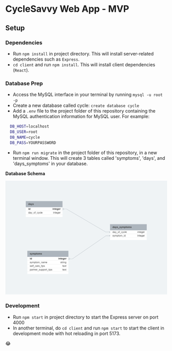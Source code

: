 # CycleSavvy Web App - MVP

## Setup

### Dependencies

- Run `npm install` in project directory. This will install server-related dependencies such as `Express`.
- `cd client` and run `npm install`. This will install client dependencies (`React`).

### Database Prep

- Access the MySQL interface in your terminal by running `mysql -u root -p`
- Create a new database called cycle: `create database cycle`
- Add a `.env` file to the project folder of this repository containing the MySQL authentication information for MySQL user. For example:

```bash
  DB_HOST=localhost
  DB_USER=root
  DB_NAME=cycle
  DB_PASS=YOURPASSWORD
```

- Run `npm run migrate` in the project folder of this repository, in a new terminal window. This will create 3 tables called 'symptoms', 'days', and 'days_symptoms' in your database.

**Database Schema**

![Database Schema](mvp-db-schema.png)

### Development

- Run `npm start` in project directory to start the Express server on port 4000
- In another terminal, do `cd client` and run `npm start` to start the client in development mode with hot reloading in port 5173.

:joy:
